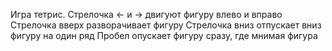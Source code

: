 Игра тетрис. 
Стрелочка <- и -> двигуют фигуру влево и вправо 
Стрелочка вверх разворачивает фигуру 
Стрелочка вниз отпускает вниз фигуру на один ряд 
Пробел опускает фигуру сразу, где мнимая фигура 

